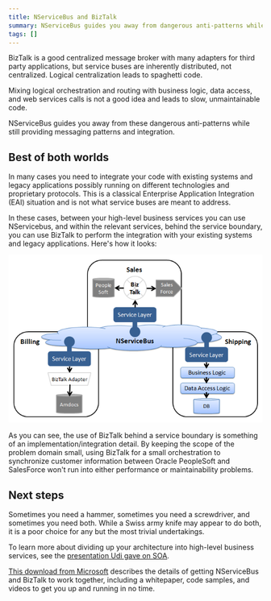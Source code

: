 ```yaml
---
title: NServiceBus and BizTalk
summary: NServiceBus guides you away from dangerous anti-patterns while providing messaging patterns and integration.
tags: []
---
```


BizTalk is a good centralized message broker with many adapters for third party applications, but service buses are inherently distributed, not centralized. Logical centralization leads to spaghetti code.

Mixing logical orchestration and routing with business logic, data access, and web services calls is not a good idea and leads to slow, unmaintainable code.

NServiceBus guides you away from these dangerous anti-patterns while still providing messaging patterns and integration.

## Best of both worlds

In many cases you need to integrate your code with existing systems and legacy applications possibly running on different technologies and proprietary protocols. This is a classical Enterprise Application Integration (EAI) situation and is not what service buses are meant to address.

In these cases, between your high-level business services you can use NServicebus, and within the relevant services, behind the service boundary, you can use BizTalk to perform the integration with your existing systems and legacy applications. Here's how it looks:

![How NServiceBus and BizTalk fit together in an architecture](nservicebus-biztalk.png)

As you can see, the use of BizTalk behind a service boundary is something of an implementation/integration detail. By keeping the scope of the problem domain small, using BizTalk for a small orchestration to synchronize customer information between Oracle PeopleSoft and SalesForce won't run into either performance or maintainability problems.

## Next steps

Sometimes you need a hammer, sometimes you need a screwdriver, and sometimes you need both. While a Swiss army knife may appear to do both, it is a poor choice for any but the most trivial undertakings.

To learn more about dividing up your architecture into high-level business services, see the [presentation Udi gave on SOA](architectural-principles.md).

[This download from Microsoft](http://download.microsoft.com/download/B/0/6/B0678433-88EA-44D4-8C4C-F4AA5DFC4C58/nServiceBus%20and%20BizTalk%20Server.docx) describes the details of getting NServiceBus and BizTalk to work together, including a whitepaper, code samples, and videos to get you up and running in no time.
